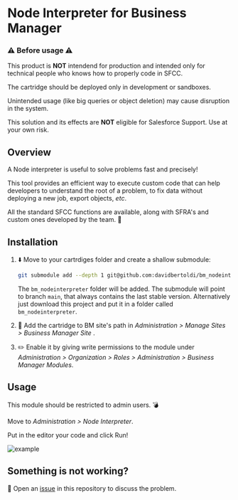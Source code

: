 # Node Interpreter for Business Manager
### :warning: Before usage :warning:
This product is **NOT** intendend for production and intended only for technical people who knows how to properly code in SFCC. 

The cartridge should be deployed only in development or sandboxes.

Unintended usage (like big queries or object deletion) may cause disruption in the system. 

This solution and its effects are **NOT** eligible for Salesforce Support. Use at your own risk.


## Overview
A Node interpreter is useful to solve problems fast and precisely!

This tool provides an efficient way to execute custom code that can help developers to understand the root of a problem, to fix data without deploying a new job, export objects, *etc*.

All the standard SFCC functions are available, along with SFRA's and custom ones developed by the team. :muscle:

## Installation
1. :arrow_down: Move to your cartrdiges folder and create a shallow submodule:
   ```bash
   git submodule add --depth 1 git@github.com:davidbertoldi/bm_nodeinterpreter.git
   ```
   The `bm_nodeinterpreter` folder will be added. The submodule will point to branch `main`, that always contains the last stable version.
   Alternatively just download this project and put it in a folder called `bm_nodeinterpreter`.

2. :page_facing_up: Add the cartridge to BM site's path in *Administration > Manage Sites > Business Manager Site* .

3. :pencil2: Enable it by giving write permissions to the module under *Administration > Organization > Roles > Administration > Business Manager Modules*.

## Usage
This module should be restricted to admin users. :bomb:

Move to *Administration > Node Interpreter*.

Put in the editor your code and click Run! 

![example](https://i.imgur.com/3hHEIQU.png)


## Something is not working?
:triangular_flag_on_post: Open an [issue](https://github.com/davidbertoldi/bm_nodeinterpreter/issues/new) in this repository to discuss the problem.
